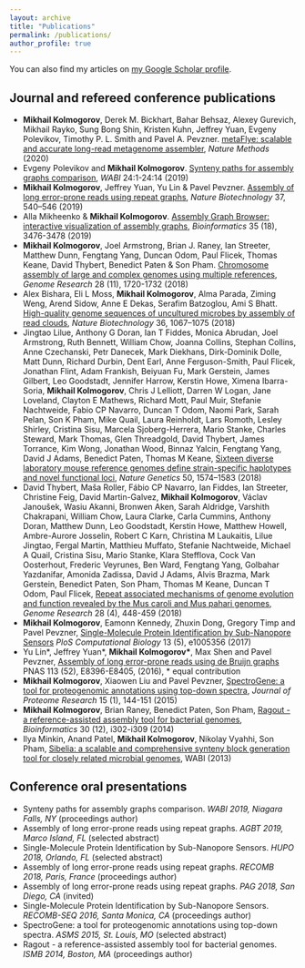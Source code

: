 ```yaml
---
layout: archive
title: "Publications"
permalink: /publications/
author_profile: true
---
```


You can also find my articles on 
<a href="https://scholar.google.com/citations?user=wc5LHGcAAAAJ">my Google Scholar profile</a>.

Journal and refereed conference publications
--------------------------------------------

*  **Mikhail Kolmogorov**, Derek M. Bickhart, Bahar Behsaz, Alexey Gurevich, Mikhail
Rayko, Sung Bong Shin, Kristen Kuhn, Jeffrey Yuan, Evgeny Polevikov, Timothy P. L. Smith
and Pavel A. Pevzner.
[metaFlye: scalable and accurate long-read metagenome assembler](https://www.nature.com/articles/s41592-020-00971-x), _Nature Methods_ (2020)
* Evgeny Polevikov and **Mikhail Kolmogorov**. 
[Synteny paths for assembly graphs comparison](http://drops.dagstuhl.de/opus/volltexte/2019/11054/), _WABI_ 24:1-24:14 (2019)
* **Mikhail Kolmogorov**, Jeffrey Yuan, Yu Lin & Pavel Pevzner. 
[Assembly of long error-prone reads using repeat graphs](https://www.nature.com/articles/s41587-019-0072-8),
_Nature Biotechnology_ 37, 540–546 (2019)
* Alla Mikheenko & **Mikhail Kolmogorov**.
[Assembly Graph Browser: interactive visualization of assembly graphs](https://academic.oup.com/bioinformatics/article-abstract/35/18/3476/5306331),
_Bioinformatics_ 35 (18), 3476-3478 (2019)
* **Mikhail Kolmogorov**, Joel Armstrong, Brian J. Raney, Ian Streeter, Matthew Dunn, Fengtang Yang, Duncan Odom, Paul Flicek, Thomas Keane, David Thybert, Benedict Paten & Son Pham.
[Chromosome assembly of large and complex genomes using multiple references](https://genome.cshlp.org/content/28/11/1720.full),
_Genome Research_ 28 (11), 1720-1732 (2018)
* Alex Bishara, Eli L Moss, **Mikhail Kolmogorov**, Alma Parada, Ziming Weng, Arend Sidow, Anne E Dekas, Serafim Batzoglou, Ami S Bhatt.
[High-quality genome sequences of uncultured microbes by assembly of read clouds](https://www.nature.com/articles/nbt.4266),
_Nature Biotechnology_ 36, 1067–1075 (2018)
* Jingtao Lilue, Anthony G Doran, Ian T Fiddes, Monica Abrudan, Joel Armstrong, Ruth Bennett, William Chow, Joanna Collins, Stephan Collins, Anne Czechanski, Petr Danecek, Mark Diekhans, Dirk-Dominik Dolle, Matt Dunn, Richard Durbin, Dent Earl, Anne Ferguson-Smith, Paul Flicek, Jonathan Flint, Adam Frankish, Beiyuan Fu, Mark Gerstein, James Gilbert, Leo Goodstadt, Jennifer Harrow, Kerstin Howe, Ximena Ibarra-Soria, **Mikhail Kolmogorov**, Chris J Lelliott, Darren W Logan, Jane Loveland, Clayton E Mathews, Richard Mott, Paul Muir, Stefanie Nachtweide, Fabio CP Navarro, Duncan T Odom, Naomi Park, Sarah Pelan, Son K Pham, Mike Quail, Laura Reinholdt, Lars Romoth, Lesley Shirley, Cristina Sisu, Marcela Sjoberg-Herrera, Mario Stanke, Charles Steward, Mark Thomas, Glen Threadgold, David Thybert, James Torrance, Kim Wong, Jonathan Wood, Binnaz Yalcin, Fengtang Yang, David J Adams, Benedict Paten, Thomas M Keane,
[Sixteen diverse laboratory mouse reference genomes define strain-specific haplotypes and novel functional loci](https://www.nature.com/articles/s41588-018-0223-8),
_Nature Genetics_ 50, 1574–1583 (2018)
* David Thybert, Maša Roller, Fábio CP Navarro, Ian Fiddes, Ian Streeter, Christine Feig, David Martin-Galvez, **Mikhail Kolmogorov**, Václav Janoušek, Wasiu Akanni, Bronwen Aken, Sarah Aldridge, Varshith Chakrapani, William Chow, Laura Clarke, Carla Cummins, Anthony Doran, Matthew Dunn, Leo Goodstadt, Kerstin Howe, Matthew Howell, Ambre-Aurore Josselin, Robert C Karn, Christina M Laukaitis, Lilue Jingtao, Fergal Martin, Matthieu Muffato, Stefanie Nachtweide, Michael A Quail, Cristina Sisu, Mario Stanke, Klara Stefflova, Cock Van Oosterhout, Frederic Veyrunes, Ben Ward, Fengtang Yang, Golbahar Yazdanifar, Amonida Zadissa, David J Adams, Alvis Brazma, Mark Gerstein, Benedict Paten, Son Pham, Thomas M Keane, Duncan T Odom, Paul Flicek,
[Repeat associated mechanisms of genome evolution and function revealed by the Mus caroli and Mus pahari genomes](https://genome.cshlp.org/content/28/4/448.short),
_Genome Research_ 28 (4), 448-459 (2018)
* **Mikhail Kolmogorov**, Eamonn Kennedy, Zhuxin Dong, Gregory Timp and Pavel Pevzner,
[Single-Molecule Protein Identification by Sub-Nanopore Sensors](https://journals.plos.org/ploscompbiol/article?id=10.1371/journal.pcbi.1005356)
_PloS Computational Biology_ 13 (5), e1005356 (2017)
* Yu Lin\*, Jeffrey Yuan\*, __Mikhail Kolmogorov\*__, Max Shen and Pavel Pevzner,
[Assembly of long error-prone reads using de Bruijn graphs](https://www.pnas.org/content/113/52/E8396.short)
PNAS 113 (52), E8396-E8405, (2016), * equal contribution
* **Mikhail Kolmogorov**, Xiaowen Liu and Pavel Pevzner,
[SpectroGene: a tool for proteogenomic annotations using top-down spectra](https://pubs.acs.org/doi/abs/10.1021/acs.jproteome.5b00610),
_Journal of Proteome Research_ 15 (1), 144-151 (2015)
* **Mikhail Kolmogorov**, Brian Raney, Benedict Paten, Son Pham,
[Ragout - a reference-assisted assembly tool for bacterial genomes](https://academic.oup.com/bioinformatics/article-abstract/30/12/i302/388572),
_Bioinformatics_ 30 (12), i302-i309 (2014)
* Ilya Minkin, Anand Patel, **Mikhail Kolmogorov**, Nikolay Vyahhi, Son Pham,
[Sibelia: a scalable and comprehensive synteny block generation tool for closely related microbial genomes](https://link.springer.com/chapter/10.1007/978-3-642-40453-5_17),
WABI (2013)

Conference oral presentations
-----------------------------

* Synteny paths for assembly graphs comparison. *WABI 2019, Niagara Falls, NY* (proceedings author)
* Assembly of long error-prone reads using repeat graphs. *AGBT 2019, Marco Island, FL* (selected abstract)
* Single-Molecule Protein Identification by Sub-Nanopore Sensors. *HUPO 2018, Orlando, FL* (selected abstract)
* Assembly of long error-prone reads using repeat graphs. *RECOMB 2018, Paris, France* (proceedings author)
* Assembly of long error-prone reads using repeat graphs. *PAG 2018, San Diego, CA* (invited)
* Single-Molecule Protein Identification by Sub-Nanopore Sensors. *RECOMB-SEQ 2016, Santa Monica, CA* (proceedings author)
* SpectroGene: a tool for proteogenomic annotations using top-down spectra.  *ASMS 2015, St. Louis, MO* (selected abstract)
* Ragout - a reference-assisted assembly tool for bacterial genomes. *ISMB 2014, Boston, MA* (proceedings author)

